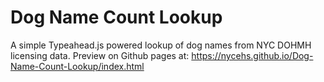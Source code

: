 # Dog Name Count Lookup
 A simple Typeahead.js powered lookup of dog names from NYC DOHMH licensing data.
 Preview on Github pages at: https://nycehs.github.io/Dog-Name-Count-Lookup/index.html
 
